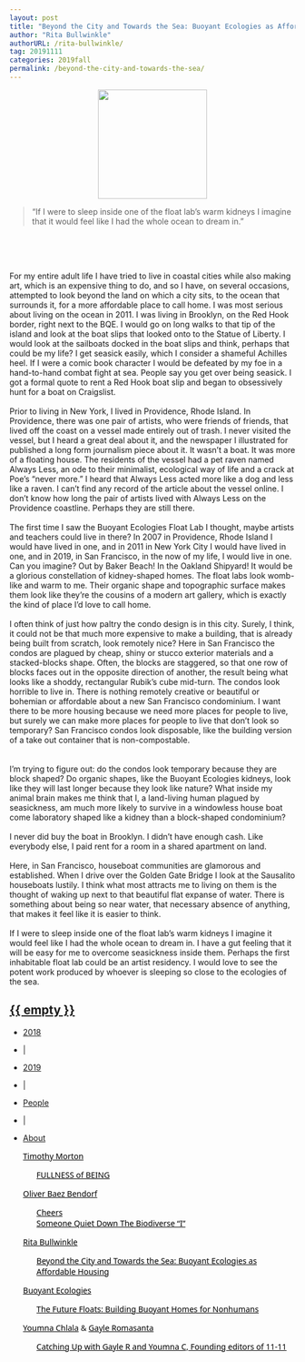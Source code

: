 ```yaml
---
layout: post
title: "Beyond the City and Towards the Sea: Buoyant Ecologies as Affordable Housing"
author: "Rita Bullwinkle"
authorURL: /rita-bullwinkle/
tag: 20191111
categories: 2019fall
permalink: /beyond-the-city-and-towards-the-sea/
---
```


<img style="display: block; margin-left: auto; margin-right: auto; width:20vw;" src="{{site.baseurl}}/assets/profile/rita-bullwinkle.jpg" alt="">

>“If I were to sleep inside one of the float lab’s warm kidneys I imagine that it would feel like I had the whole ocean to dream in.”

<br>

<br><br>
For my entire adult life I have tried to live in coastal cities while also making art, which is an expensive thing to do, and so I have, on several occasions, attempted to look beyond the land on which a city sits, to the ocean that surrounds it, for a more affordable place to call home. I was most serious about living on the ocean in 2011. I was living in Brooklyn, on the Red Hook border, right next to the BQE. I would go on long walks to that tip of the island and look at the boat slips that looked onto to the Statue of Liberty. I would look at the sailboats docked in the boat slips and think, perhaps that could be my life? I get seasick easily, which I consider a shameful Achilles heel. If I were a comic book character I would be defeated by my foe in a hand-to-hand combat fight at sea. People say you get over being seasick. I got a formal quote to rent a Red Hook boat slip and began to obsessively hunt for a boat on Craigslist.
<br><br>
Prior to living in New York, I lived in Providence, Rhode Island. In Providence, there was one pair of artists, who were friends of friends, that lived off the coast on a vessel made entirely out of trash. I never visited the vessel, but I heard a great deal about it, and the newspaper I illustrated for published a long form journalism piece about it. It wasn’t a boat. It was more of a floating house. The residents of the vessel had a pet raven named Always Less, an ode to their minimalist, ecological way of life and a crack at Poe’s “never more.” I heard that Always Less acted more like a dog and less like a raven. I can’t find any record of the article about the vessel online. I don’t know how long the pair of artists lived with Always Less on the Providence coastline. Perhaps they are still there.
<br><br>
The first time I saw the Buoyant Ecologies Float Lab I thought, maybe artists and teachers could live in there? In 2007 in Providence, Rhode Island I would have lived in one, and in 2011 in New York City I would have lived in one, and in 2019, in San Francisco, in the now of my life, I would live in one. Can you imagine? Out by Baker Beach! In the Oakland Shipyard! It would be a glorious constellation of kidney-shaped homes. The float labs look womb-like and warm to me. Their organic shape and topographic surface makes them look like they’re the cousins of a modern art gallery, which is exactly the kind of place I’d love to call home.
<br><br>
I often think of just how paltry the condo design is in this city. Surely, I think, it could not be that much more expensive to make a building, that is already being built from scratch, look remotely nice? Here in San Francisco the condos are plagued by cheap, shiny or stucco exterior materials and a stacked-blocks shape. Often, the blocks are staggered, so that one row of blocks faces out in the opposite direction of another, the result being what looks like a shoddy, rectangular Rubik’s cube mid-turn. The condos look horrible to live in. There is nothing remotely creative or beautiful or bohemian or affordable about a new San Francisco condominium. I want there to be more housing because we need more places for people to live, but surely we can make more places for people to live that don’t look so temporary? San Francisco condos look disposable, like the building version of a take out container that is non-compostable.  
<br><br>
I’m trying to figure out: do the condos look temporary because they are block shaped? Do organic shapes, like the Buoyant Ecologies kidneys, look like they will last longer because they look like nature? What inside my animal brain makes me think that I, a land-living human plagued by seasickness, am much more likely to survive in a windowless house boat come laboratory shaped like a kidney than a block-shaped condominium?
<br><br>
I never did buy the boat in Brooklyn. I didn’t have enough cash. Like everybody else, I paid rent for a room in a shared apartment on land.
<br><br>
Here, in San Francisco, houseboat communities are glamorous and established. When I drive over the Golden Gate Bridge I look at the Sausalito houseboats lustily. I think what most attracts me to living on them is the thought of waking up next to that beautiful flat expanse of water. There is something about being so near water, that necessary absence of anything, that makes it feel like it is easier to think.
<br><br>
If I were to sleep inside one of the float lab’s warm kidneys I imagine it would feel like I had the whole ocean to dream in. I have a gut feeling that it will be easy for me to overcome seasickness inside them. Perhaps the first inhabitable float lab could be an artist residency. I would love to see the potent work produced by whoever is sleeping so close to the ecologies of the sea. 
<br>

<!-- End of page -->
<!-- Start of Bottom Footer -->


<nav class="nav justify-content-center" style="box-shadow: 0 2px 2px -2px rgba(0,0,0,0);">
  <div class="nav-container">
    <a href="{{ site.baseurl }}/">
      <h2 class="nav-title">{{ empty }}</h2>
    </a>
    <ul style="position: relative">
      <!-- <li><a href="{{ site.baseurl }}/">Issue</a></li> -->
      <li class="nav-item"><a class="nav-link" href="{{ '/2018-fall' | prepend: site.baseurl }}">2018</a></li>
      <li class="nav-item"><p>|</p></li>
      <li class="nav-item"><a class="nav-link" href="{{ '/2019-fall' | prepend: site.baseurl }}">2019</a></li>
      <li class="nav-item"><p>|</p></li>
      <li class="nav-item"><a class="nav-link" href="{{ '/people' | prepend: site.baseurl }}">People</a></li>
      <li class="nav-item"><p>|</p></li>
      <li class="nav-item"><a class="nav-link" href="{{ '/about' | prepend: site.baseurl }}">About</a></li>
    </ul>
  </div>
</nav>


  <section id="sec4">
    <div class="row">
      <div class="col-md-3">
        <ul>
          <li style="font-family: 'Work Sans','Segoe UI',Helvetica,Arial,sans-serif;list-style-type: none;"><a style="color:#000;" href="{{site.baseurl}}/timothy-morton/">Timothy Morton</a></li>
          <ul>
            <li style="font-family: 'Work Sans','Segoe UI',Helvetica,Arial,sans-serif;list-style-type: none;"><a style="color:#000;" href="{{site.baseurl}}/fullness-of-being/">FULLNESS of BEING</a></li>
          </ul>
        </ul>
      </div>
      <div class="col-md-3">
        <ul>
          <li style="font-family: 'Work Sans','Segoe UI',Helvetica,Arial,sans-serif;list-style-type: none;"><a style="color:#000;" href="{{site.baseurl}}/oliver-bendorf/">Oliver Baez Bendorf</a></li>
          <ul>
            <li style="font-family: 'Work Sans','Segoe UI',Helvetica,Arial,sans-serif;list-style-type: none;"><a style="color:#000;" href="{{site.baseurl}}/cheers/">Cheers</a></li>
            <li style="font-family: 'Work Sans','Segoe UI',Helvetica,Arial,sans-serif;list-style-type: none;"><a style="color:#000;" href="{{site.baseurl}}/someone-quiet-down-the-biodiverse/">Someone Quiet Down The Biodiverse “I”</a></li>
          </ul>
        </ul>
      </div>
        <div class="col-md-3">
        <ul>
          <li style="font-family: 'Work Sans','Segoe UI',Helvetica,Arial,sans-serif;list-style-type: none;"><a style="color:#000;" href="{{site.baseurl}}/oliver-bendorf/">Rita Bullwinkle</a></li>
          <ul>
            <li style="font-family: 'Work Sans','Segoe UI',Helvetica,Arial,sans-serif;list-style-type: none;"><a style="color:#000;" href="{{site.baseurl}}/someone-quiet-down-the-biodiverse/">Beyond the City and Towards the Sea: Buoyant Ecologies as Affordable Housing</a></li>
          </ul>
        </ul>
      </div>
        <div class="col-md-3">
        <ul>
          <li style="font-family: 'Work Sans','Segoe UI',Helvetica,Arial,sans-serif;list-style-type: none;"><a style="color:#000;" href="{{site.baseurl}}/oliver-bendorf/">Buoyant Ecologies</a></li>
          <ul>
            <li style="font-family: 'Work Sans','Segoe UI',Helvetica,Arial,sans-serif;list-style-type: none;"><a style="color:#000;" href="{{site.baseurl}}/someone-quiet-down-the-biodiverse/">The Future Floats: Building Buoyant Homes for Nonhumans</a></li>
          </ul>
        </ul>
      </div>
      <div class="col-md-3">
        <ul>
          <li style="font-family: 'Work Sans','Segoe UI',Helvetica,Arial,sans-serif;list-style-type: none;"><a style="color:#000;" href="{{site.baseurl}}/youmna-chlala/">Youmna Chlala</a> & <a style="color:#000;" href="{{site.baseurl}}/gayle-romasanta/">Gayle Romasanta</a></li>
          <ul>
            <li style="font-family: 'Work Sans','Segoe UI',Helvetica,Arial,sans-serif;list-style-type: none;"><a style="color:#000;" href="{{site.baseurl}}/catching-up/">Catching Up with Gayle R and Youmna C, Founding editors of 11-11</a></li>
          </ul>
        </ul>
      </div>
    </div>
  </section>
